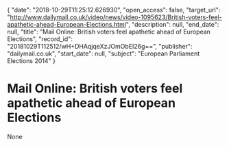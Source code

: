 {
  "date": "2018-10-29T11:25:12.626930", 
  "open_access": false, 
  "target_url": "http://www.dailymail.co.uk/video/news/video-1095623/British-voters-feel-apathetic-ahead-European-Elections.html", 
  "description": null, 
  "end_date": null, 
  "title": "Mail Online: British voters feel apathetic ahead of European Elections", 
  "record_id": "20181029T112512/wH+DHAqjqeXzJOmObEI26g==", 
  "publisher": "dailymail.co.uk", 
  "start_date": null, 
  "subject": "European Parliament Elections 2014"
}

# Mail Online: British voters feel apathetic ahead of European Elections

None